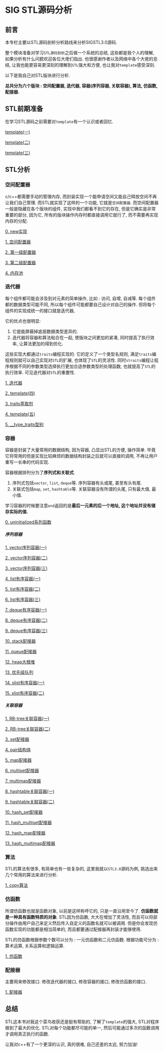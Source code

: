 # SIG STL源码分析

## 前言

本专栏主要以STL源码剖析分析路线来分析SIGSTL3.0源码.

整个模块准备对学习`STL源码剖析`之后做一个系统的总结, 这些都是我个人的理解, 如果分析有什么问题欢迎各位大佬们指出. 也很感谢作者以及网络中各个大佬的总结, 让我也能更容易更深刻的理解到`STL`强大和方便, 也让我对`template`感受深刻.

以下是我自己对STL版块进行分析. 

**总共分为六个版块 : 空间配置器, 迭代器, 容器(序列容器, 关联容器),  算法, 仿函数, 配接器.**



## STL前期准备

在学习STL源码之前需要对`template`有一个认识或者回忆.

[template(一)](https://github.com/Angely2023/thisSTL/blob/master/STL-master/template%E4%B9%8B%E6%A8%A1%E6%9D%BF%E6%B3%A8%E6%84%8F%E4%BA%8B%E9%A1%B9.md)

[template(二)](https://github.com/FunctionDou/STL/blob/master/template%E4%B9%8B%E9%9D%9E%E7%B1%BB%E5%9E%8B%E6%A8%A1%E6%9D%BF%E5%8F%82%E6%95%B0.md)

[template(三)](https://github.com/FunctionDou/STL/blob/master/template%E4%B9%8B%E7%B1%BB%E7%9B%B8%E5%85%B3.md)

## STL分析



### 空间配置器

c/c++都需要手动的管理内存, 而封装实现一个能申请空间又能自己释放空间不再让我们自己管理. 而STL就实现了这样的一个功能, 它就是`空间配置器`. 而空间配置器一般是隐藏在各个版块的组件, 实现中我们都看不到它的存在, 但是它确实是非常重要的部分, 因为它, 所有的版块操作内存时都直接调用它就行了, 而不需要再实现内存的分配. 

[0. new实现](https://blog.csdn.net/Function_Dou/article/details/84526761)

[1. 空间配置器](https://github.com/FunctionDou/STL/blob/master/1%20%E5%88%9D%E6%AC%A1%E6%8E%A5%E8%A7%A6%E7%A9%BA%E9%97%B4%E9%85%8D%E7%BD%AE%E5%99%A8.md)

[2. 第一级配置器](https://github.com/FunctionDou/STL/blob/master/2%20第一级配置器.md)

[3. 第二级配置器](https://github.com/FunctionDou/STL/blob/master/3%20%E7%AC%AC%E4%BA%8C%E7%BA%A7%E9%85%8D%E7%BD%AE%E5%99%A8.md)

[4. 内存池](https://github.com/FunctionDou/STL/blob/master/4%20%E5%86%85%E5%AD%98%E6%B1%A0.md)



### 迭代器

每个组件都可能会涉及到对元素的简单操作, 比如 : 访问, 自增, 自减等. 每个组件都的数据类型可能不同, 所以每个组件可能都要自己设计对自己的操作. 但将每个组件的实现成统一的接口就是迭代器, 

它的优点也很明显: 

1.  它是能屏蔽掉底层数据类型差异的. 
2.  迭代器将容器和算法粘合在一起, 使版块之间更加的紧凑, 同时提高了执行效率, 让算法更加的得到优化.

这些实现大都通过`traits`编程实现的.  它的定义了一个类型名规则, 满足`traits`编程规则就可以自己实现对`STL`的扩展, 也体现了`STL`的灵活性. 同时`straits`编程让程序根据不同的参数类型选择执行更加合适参数类型的处理函数, 也就提高了`STL`的执行效率. 可见迭代器对`STL`的重要性.

[1. 迭代器](https://github.com/FunctionDou/STL/blob/master/5%20%E8%BF%AD%E4%BB%A3%E5%99%A8.md)

[2. template(四)](https://github.com/FunctionDou/STL/blob/master/6%20%E6%A8%A1%E6%9D%BF%E4%B8%ADclass%E4%B8%8Etypename%E5%8C%BA%E5%88%AB.md)

[3. traits萃取剂](https://github.com/FunctionDou/STL/blob/master/7%20traits%E8%90%83%E5%8F%96%E5%89%82.md)

[4. template(五)](https://github.com/FunctionDou/STL/blob/master/8%20%E5%85%A8%E7%89%B9%E5%8C%96%E5%92%8C%E5%81%8F%E7%89%B9%E5%8C%96.md)

[5. __type_traits型别](https://github.com/FunctionDou/STL/blob/master/9%20__type_traits%E5%9E%8B%E5%88%AB.md)



### 容器

容器是封装了大量常用的数据结构, 因为容器, 凸显出STL的方便, 操作简单. 毕竟它将常用的但是实现比较麻烦的数据结构封装之后就可以直接的调用, 不再让用户重写一长串的代码实现. 

容器根据排列分为了**序列式和关联式**. 

1.  序列式包括`vector`, `list`, `deque`等. 序列容器有头或尾, 甚至有头有尾.
2.  关联式包括`map`, `set`, `hashtable`等. 关联容器没有所谓的头尾, 只有最大值, 最小值.

学习容器的时候要注意`end`返回的是**最后一元素的后一个地址, 这个地址并没有储存实际的值.** 

[0. uninitialized系列函数](https://github.com/FunctionDou/STL/blob/master/10%20uninitialized.md)

##### 序列容器

[1. vector序列容器(一)](https://github.com/FunctionDou/STL/blob/master/11%20vector%20%E4%B8%8A.md)

[2. vector序列容器(二)](https://github.com/FunctionDou/STL/blob/master/12%20vector%20%E4%B8%AD.md)

[3. vector序列容器(三)](https://github.com/FunctionDou/STL/blob/master/13%20vector%20%E4%B8%8B.md)

[4. list有序容器(一)](https://github.com/FunctionDou/STL/blob/master/14%20list%20%E4%B8%8A.md)

[5. list有序容器(二)](https://github.com/FunctionDou/STL/blob/master/15%20list%20%E4%B8%AD.md)

[6. list有序容器(三)](https://github.com/FunctionDou/STL/blob/master/16%20list%20%E4%B8%8B.md)

[7. deque有序容器(一)](https://github.com/FunctionDou/STL/blob/master/17%20deque%20%E4%B8%8A.md)

[8. deque有序容器(二)](https://github.com/FunctionDou/STL/blob/master/18%20deque%20%E4%B8%AD.md)

[9. deque有序容器(三)](https://github.com/FunctionDou/STL/blob/master/19%20deque%20%E4%B8%8B.md)

[10. stack配接器](https://github.com/FunctionDou/STL/blob/master/20%20stack.md)

[11. queue配接器](https://github.com/FunctionDou/STL/blob/master/21%20queue.md)

[12. heap大根堆](https://github.com/FunctionDou/STL/blob/master/22%20heap.md)

[13. 优先级队列](https://github.com/FunctionDou/STL/blob/master/23%20priority_queue.md)

[14. slist有序容器(一)](https://github.com/FunctionDou/STL/blob/master/24%20slist%20%E4%B8%8A.md)

[15. slist有序容器(二)](https://github.com/FunctionDou/STL/blob/master/25%20slist%20下.md)



##### 关联容器

[1. RB-tree关联容器(一)](https://github.com/FunctionDou/STL/blob/master/26%20RB-tree%20%E4%B8%8A.md)

[2. RB-tree关联容器(二)](https://github.com/FunctionDou/STL/blob/master/27%20RB-tree%20%E4%B8%8B.md)

[3. set配接器](https://github.com/FunctionDou/STL/blob/master/28%20set.md)

[4. pair结构体](https://github.com/FunctionDou/STL/blob/master/29%20pair.md)

[5. map配接器](https://github.com/FunctionDou/STL/blob/master/30%20map.md)

[6. multiset配接器](https://github.com/FunctionDou/STL/blob/master/31%20multiset.md)

[7. multimap配接器](https://github.com/FunctionDou/STL/blob/master/32%20multimap.md)

[8. hashtable关联容器(一)](https://github.com/FunctionDou/STL/blob/master/33%20hashtable%20%E4%B8%8A.md)

[9. hashtable关联容器(二)](https://github.com/FunctionDou/STL/blob/master/34%20hashtable%20%E4%B8%8B.md)

[10. hash_set配接器](https://github.com/FunctionDou/STL/blob/master/35%20hash_set.md)

[11. hash_multiset配接器](https://github.com/FunctionDou/STL/blob/master/36%20hash_multiset.md)

[12. hash_map配接器](https://github.com/FunctionDou/STL/blob/master/37%20hash_map.md)

[13. hash_multimap配接器](https://github.com/FunctionDou/STL/blob/master/38%20hash_multimap.md)



### 算法

STL的算法有很多, 有简单也有一些复杂的, 这里我就以`STL3.0`源码为例, 挑选出来几个常用的算法来进行分析. 

[1. copy算法](https://github.com/FunctionDou/STL/blob/master/39%20%E7%AE%97%E6%B3%95--copy.md)

### 仿函数

所谓仿函数也就是函数对象, 以前是这样称呼它的, 只是一直沿用至今了. **仿函数就是一种具有函数特质的对象**. STL因为仿函数, 大大在增加了灵活性, 而且可以将部分操作由用户自己来定义然后传入自定义的函数名就可以被调用. 但是你会发现仿函数实现的功能都是相当简单的, 而且都要通过配接器再封装才能够使用.

STL的仿函数根据参数个数可以分为 : 一元仿函数和二元仿函数. 根据功能可分为 : 算术运算, 关系运算和逻辑运算.

[1. 仿函数](https://github.com/FunctionDou/STL/blob/master/44%20%E4%BB%BF%E5%87%BD%E6%95%B0.md)



### 配接器

主要用来修改接口. 修改迭代器的接口, 修改容器的接口, 修改仿函数的接口.

[1. 配接器](https://github.com/FunctionDou/STL/blob/master/45%20%E9%85%8D%E6%8E%A5%E5%99%A8.md)



## 总结

STL这本书对我这个菜鸟收获还是挺有帮助的, 了解了`template`的强大, STL对程序做到了最大的优化. STL对每个功能都尽可能的单一, 然后可能通过多次的函数调用才调用真正执行的函数.

让我对c++有了一个更深的认识, 真的很难, 自己还差的太远, 努力加油!
